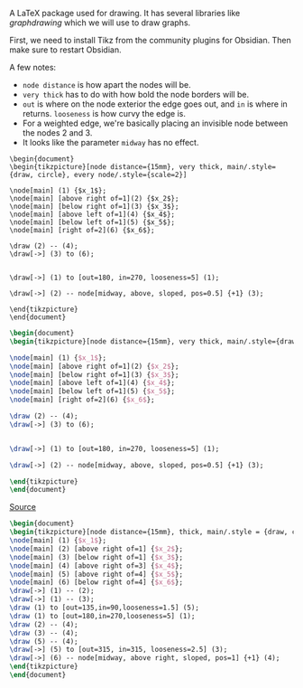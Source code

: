 A LaTeX package used for drawing. It has several libraries like *graphdrawing* which we will use to draw graphs.

First, we need to install Tikz from the community plugins for Obsidian. Then make sure to restart Obsidian.

A few notes:
- `node distance` is how apart the nodes will be.
- `very thick` has to do with how bold the node borders will be. 
- `out` is where on the node exterior the edge goes out, and `in` is where in returns. `looseness` is how curvy the edge is. 
- For a weighted edge, we're basically placing an invisible node between the nodes 2 and 3.
- It looks like the parameter `midway` has no effect.

```
\begin{document} 
\begin{tikzpicture}[node distance={15mm}, very thick, main/.style={draw, circle}, every node/.style={scale=2}] 

\node[main] (1) {$x_1$}; 
\node[main] [above right of=1](2) {$x_2$};
\node[main] [below right of=1](3) {$x_3$};
\node[main] [above left of=1](4) {$x_4$};
\node[main] [below left of=1](5) {$x_5$};
\node[main] [right of=2](6) {$x_6$};

\draw (2) -- (4);
\draw[->] (3) to (6);


\draw[->] (1) to [out=180, in=270, looseness=5] (1);

\draw[->] (2) -- node[midway, above, sloped, pos=0.5] {+1} (3);

\end{tikzpicture} 
\end{document}
```


```tikz 
\begin{document} 
\begin{tikzpicture}[node distance={15mm}, very thick, main/.style={draw, circle}, every node/.style={scale=2}] 

\node[main] (1) {$x_1$}; 
\node[main] [above right of=1](2) {$x_2$};
\node[main] [below right of=1](3) {$x_3$};
\node[main] [above left of=1](4) {$x_4$};
\node[main] [below left of=1](5) {$x_5$};
\node[main] [right of=2](6) {$x_6$};

\draw (2) -- (4);
\draw[->] (3) to (6);


\draw[->] (1) to [out=180, in=270, looseness=5] (1);

\draw[->] (2) -- node[midway, above, sloped, pos=0.5] {+1} (3);

\end{tikzpicture} 
\end{document}
```



[Source](https://www.baeldung.com/cs/latex-drawing-graphs)
```tikz
\begin{document} 
\begin{tikzpicture}[node distance={15mm}, thick, main/.style = {draw, circle}] 
\node[main] (1) {$x_1$}; 
\node[main] (2) [above right of=1] {$x_2$}; 
\node[main] (3) [below right of=1] {$x_3$}; 
\node[main] (4) [above right of=3] {$x_4$}; 
\node[main] (5) [above right of=4] {$x_5$}; 
\node[main] (6) [below right of=4] {$x_6$}; 
\draw[->] (1) -- (2); 
\draw[->] (1) -- (3); 
\draw (1) to [out=135,in=90,looseness=1.5] (5); 
\draw (1) to [out=180,in=270,looseness=5] (1); 
\draw (2) -- (4); 
\draw (3) -- (4); 
\draw (5) -- (4); 
\draw[->] (5) to [out=315, in=315, looseness=2.5] (3); 
\draw[->] (6) -- node[midway, above right, sloped, pos=1] {+1} (4); 
\end{tikzpicture} 
\end{document}
```
